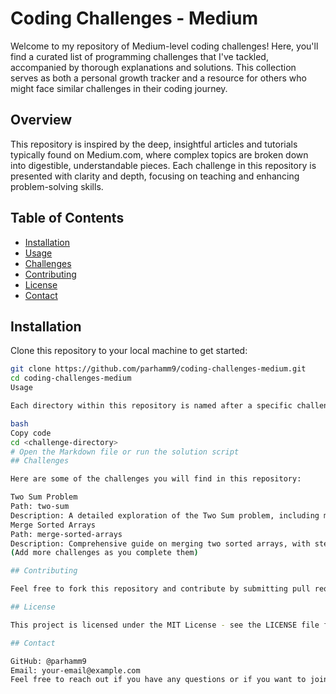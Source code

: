# Coding Challenges - Medium

Welcome to my repository of Medium-level coding challenges! Here, you'll find a curated list of programming challenges that I've tackled, accompanied by thorough explanations and solutions. This collection serves as both a personal growth tracker and a resource for others who might face similar challenges in their coding journey.

## Overview

This repository is inspired by the deep, insightful articles and tutorials typically found on Medium.com, where complex topics are broken down into digestible, understandable pieces. Each challenge in this repository is presented with clarity and depth, focusing on teaching and enhancing problem-solving skills.

## Table of Contents

- [Installation](#installation)
- [Usage](#usage)
- [Challenges](#challenges)
- [Contributing](#contributing)
- [License](#license)
- [Contact](#contact)

## Installation

Clone this repository to your local machine to get started:

```bash
git clone https://github.com/parhamm9/coding-challenges-medium.git
cd coding-challenges-medium
Usage

Each directory within this repository is named after a specific challenge and contains all relevant files, including a detailed explanation in Markdown format:

bash
Copy code
cd <challenge-directory>
# Open the Markdown file or run the solution script
## Challenges

Here are some of the challenges you will find in this repository:

Two Sum Problem
Path: two-sum
Description: A detailed exploration of the Two Sum problem, including multiple solutions and performance analysis.
Merge Sorted Arrays
Path: merge-sorted-arrays
Description: Comprehensive guide on merging two sorted arrays, with step-by-step code explanations and edge case considerations.
(Add more challenges as you complete them)

## Contributing

Feel free to fork this repository and contribute by submitting pull requests with your solutions to coding challenges. Please make sure to update tests as appropriate.

## License

This project is licensed under the MIT License - see the LICENSE file for details.

## Contact

GitHub: @parhamm9
Email: your-email@example.com
Feel free to reach out if you have any questions or if you want to join me on my coding journey!

